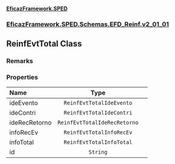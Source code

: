 #### [EficazFramework.SPED](EficazFrameworkSPED.md 'EficazFramework SPED')
### [EficazFramework.SPED.Schemas.EFD_Reinf.v2_01_01](EficazFramework.SPED.Schemas.EFD_Reinf.v2_01_01.md 'EficazFramework.SPED.Schemas.EFD_Reinf.v2_01_01')

## ReinfEvtTotal Class

### Remarks
### Properties

| Name | Type | |
| :--- | :---: | :--- |
| ideEvento | `ReinfEvtTotalIdeEvento` |  |
| ideContri | `ReinfEvtTotalIdeContri` |  |
| ideRecRetorno | `ReinfEvtTotalIdeRecRetorno` |  |
| infoRecEv | `ReinfEvtTotalInfoRecEv` |  |
| infoTotal | `ReinfEvtTotalInfoTotal` |  |
| id | `String` |  |
